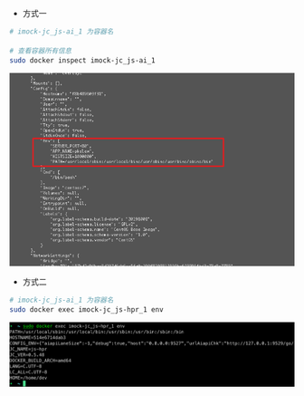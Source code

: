 - 方式一
```bash
# imock-jc_js-ai_1 为容器名

# 查看容器所有信息
sudo docker inspect imock-jc_js-ai_1
```

![图片](/asset/Pastedimage20240612102426.png)

- 方式二
```bash
# imock-jc_js-ai_1 为容器名
sudo docker exec imock-jc_js-hpr_1 env
```

![图片](/asset/Pastedimage20240612102752.png)